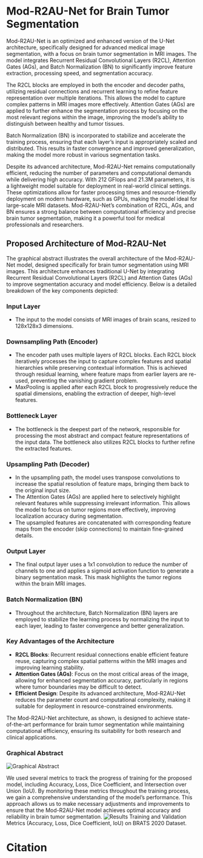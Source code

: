 # Mod-R2AU-Net for Brain Tumor Segmentation
Mod-R2AU-Net is an optimized and enhanced version of the U-Net architecture, specifically designed for advanced medical image segmentation, with a focus on brain tumor segmentation in MRI images. The model integrates Recurrent Residual Convolutional Layers (R2CL), Attention Gates (AGs), and Batch Normalization (BN) to significantly improve feature extraction, processing speed, and segmentation accuracy.

The R2CL blocks are employed in both the encoder and decoder paths, utilizing residual connections and recurrent learning to refine feature representation over multiple iterations. This allows the model to capture complex patterns in MRI images more effectively. Attention Gates (AGs) are applied to further enhance the segmentation process by focusing on the most relevant regions within the image, improving the model’s ability to distinguish between healthy and tumor tissues.

Batch Normalization (BN) is incorporated to stabilize and accelerate the training process, ensuring that each layer’s input is appropriately scaled and distributed. This results in faster convergence and improved generalization, making the model more robust in various segmentation tasks.

Despite its advanced architecture, Mod-R2AU-Net remains computationally efficient, reducing the number of parameters and computational demands while delivering high accuracy. With 212 GFlops and 21.3M parameters, it is a lightweight model suitable for deployment in real-world clinical settings. These optimizations allow for faster processing times and resource-friendly deployment on modern hardware, such as GPUs, making the model ideal for large-scale MRI datasets. Mod-R2AU-Net’s combination of R2CL, AGs, and BN ensures a strong balance between computational efficiency and precise brain tumor segmentation, making it a powerful tool for medical professionals and researchers.
## Proposed Architecture of Mod-R2AU-Net 

The graphical abstract illustrates the overall architecture of the Mod-R2AU-Net model, designed specifically for brain tumor segmentation using MRI images. This architecture enhances traditional U-Net by integrating Recurrent Residual Convolutional Layers (R2CL) and Attention Gates (AGs) to improve segmentation accuracy and model efficiency. Below is a detailed breakdown of the key components depicted:

### Input Layer

- The input to the model consists of MRI images of brain scans, resized to 128x128x3 dimensions.

### Downsampling Path (Encoder)

- The encoder path uses multiple layers of R2CL blocks. Each R2CL block iteratively processes the input to capture complex features and spatial hierarchies while preserving contextual information. This is achieved through residual learning, where feature maps from earlier layers are re-used, preventing the vanishing gradient problem.
- MaxPooling is applied after each R2CL block to progressively reduce the spatial dimensions, enabling the extraction of deeper, high-level features.

### Bottleneck Layer

- The bottleneck is the deepest part of the network, responsible for processing the most abstract and compact feature representations of the input data. The bottleneck also utilizes R2CL blocks to further refine the extracted features.

### Upsampling Path (Decoder)

- In the upsampling path, the model uses transpose convolutions to increase the spatial resolution of feature maps, bringing them back to the original input size.
- The Attention Gates (AGs) are applied here to selectively highlight relevant features while suppressing irrelevant information. This allows the model to focus on tumor regions more effectively, improving localization accuracy during segmentation.
- The upsampled features are concatenated with corresponding feature maps from the encoder (skip connections) to maintain fine-grained details.

### Output Layer

- The final output layer uses a 1x1 convolution to reduce the number of channels to one and applies a sigmoid activation function to generate a binary segmentation mask. This mask highlights the tumor regions within the brain MRI images.

### Batch Normalization (BN)

- Throughout the architecture, Batch Normalization (BN) layers are employed to stabilize the learning process by normalizing the input to each layer, leading to faster convergence and better generalization.

### Key Advantages of the Architecture

- **R2CL Blocks**: Recurrent residual connections enable efficient feature reuse, capturing complex spatial patterns within the MRI images and improving learning stability.
- **Attention Gates (AGs)**: Focus on the most critical areas of the image, allowing for enhanced segmentation accuracy, particularly in regions where tumor boundaries may be difficult to detect.
- **Efficient Design**: Despite its advanced architecture, Mod-R2AU-Net reduces the parameter count and computational complexity, making it suitable for deployment in resource-constrained environments.

The Mod-R2AU-Net architecture, as shown, is designed to achieve state-of-the-art performance for brain tumor segmentation while maintaining computational efficiency, ensuring its suitability for both research and clinical applications.

### Graphical Abstract

![Graphical Abstract](https://github.com/user-attachments/assets/2459cf54-f241-4a98-92bc-cac24d3b8c0a)

We used several metrics to track the progress of training for the proposed model, including Accuracy, Loss, Dice Coefficient, and Intersection over Union (IoU). By monitoring these metrics throughout the training process, we gain a comprehensive understanding of the model’s performance. This approach allows us to make necessary adjustments and improvements to ensure that the Mod-R2AU-Net model achieves optimal accuracy and reliability in brain tumor segmentation.
![Results](https://github.com/user-attachments/assets/3332b476-58c2-42ce-a607-1fcb3847cff6)
Training and Validation Metrics (Accuracy, Loss, Dice Coefficient, IoU) on BRATS 2020 Dataset.

# Citation
